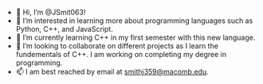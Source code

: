 - 👋 Hi, I’m @JSmit063!
- 👀 I’m interested in learning more about programming languages such as Python, C++, and JavaScript.
- 🌱 I’m currently learning C++ in my first semester with this new language. 
- 💞️ I’m looking to collaborate on different projects as I learn the fundementals of C++. I am working on completing my degree in programming.
- 📫 I am best reached by email at smithj359@macomb.edu.

<!---
JSmit063/JSmit063 is a ✨ special ✨ repository because its `README.md` (this file) appears on your GitHub profile.
You can click the Preview link to take a look at your changes.
--->

